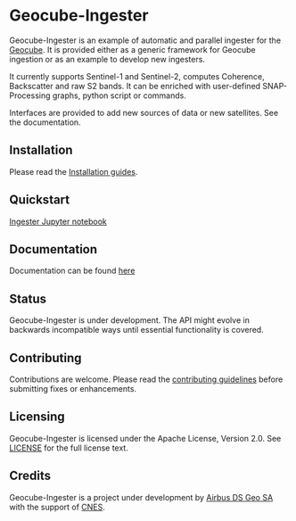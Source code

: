 # Geocube-Ingester

Geocube-Ingester is an example of automatic and parallel ingester for the [Geocube](https://github.com/airbusgeo/geocube).
It is provided either as a generic framework for Geocube ingestion or as an example to develop new ingesters.

It currently supports Sentinel-1 and Sentinel-2, computes Coherence, Backscatter and raw S2 bands. It can be enriched with user-defined SNAP-Processing graphs, python script or commands.

Interfaces are provided to add new sources of data or new satellites. See the documentation.


## Installation

Please read the [Installation guides](https://airbusgeo.github.io/geocube-ingester/installation/prerequisite/).

## Quickstart

[Ingester Jupyter notebook](https://github.com/airbusgeo/geocube-ingester/blob/main/Jupyter/Geocube-Ingester-Demo.ipynb)

## Documentation

Documentation can be found [here](https://airbusgeo.github.io/geocube-ingester)

## Status

Geocube-Ingester is under development. The API might evolve in backwards incompatible ways until essential functionality is covered.

## Contributing

Contributions are welcome. Please read the [contributing guidelines](https://github.com/airbusgeo/geocube-ingester/blob/main/CONTRIBUTING.md) before submitting fixes or enhancements.

## Licensing

Geocube-Ingester is licensed under the Apache License, Version 2.0. See [LICENSE](https://github.com/airbusgeo/geocube-ingester/blob/main/LICENSE) for the full license text.


## Credits

Geocube-Ingester is a project under development by [Airbus DS Geo SA](http://www.intelligence-airbusds.com) with the support of [CNES](http://www.cnes.fr).
